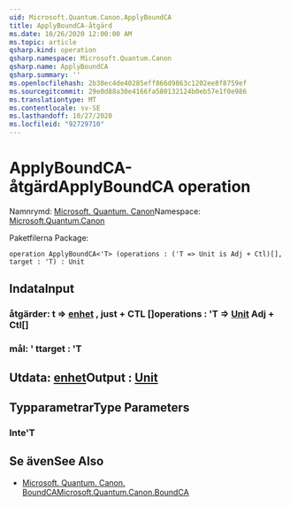 ```yaml
---
uid: Microsoft.Quantum.Canon.ApplyBoundCA
title: ApplyBoundCA-åtgärd
ms.date: 10/26/2020 12:00:00 AM
ms.topic: article
qsharp.kind: operation
qsharp.namespace: Microsoft.Quantum.Canon
qsharp.name: ApplyBoundCA
qsharp.summary: ''
ms.openlocfilehash: 2b38ec4de40285eff866d9863c1202ee8f8759ef
ms.sourcegitcommit: 29e0d88a30e4166fa580132124b0eb57e1f0e986
ms.translationtype: MT
ms.contentlocale: sv-SE
ms.lasthandoff: 10/27/2020
ms.locfileid: "92729710"
---
```

# <a name="applyboundca-operation"></a><span data-ttu-id="b3e4d-102">ApplyBoundCA-åtgärd</span><span class="sxs-lookup"><span data-stu-id="b3e4d-102">ApplyBoundCA operation</span></span>

<span data-ttu-id="b3e4d-103">Namnrymd: [Microsoft. Quantum. Canon](xref:Microsoft.Quantum.Canon)</span><span class="sxs-lookup"><span data-stu-id="b3e4d-103">Namespace: [Microsoft.Quantum.Canon](xref:Microsoft.Quantum.Canon)</span></span>

<span data-ttu-id="b3e4d-104">Paketfilerna [](https://nuget.org/packages/)</span><span class="sxs-lookup"><span data-stu-id="b3e4d-104">Package: [](https://nuget.org/packages/)</span></span>




```qsharp
operation ApplyBoundCA<'T> (operations : ('T => Unit is Adj + Ctl)[], target : 'T) : Unit
```


## <a name="input"></a><span data-ttu-id="b3e4d-105">Indata</span><span class="sxs-lookup"><span data-stu-id="b3e4d-105">Input</span></span>

### <a name="operations--t--unit-adj--ctl"></a><span data-ttu-id="b3e4d-106">åtgärder: t => [enhet](xref:microsoft.quantum.lang-ref.unit) , just + CTL []</span><span class="sxs-lookup"><span data-stu-id="b3e4d-106">operations : 'T => [Unit](xref:microsoft.quantum.lang-ref.unit) Adj + Ctl[]</span></span>




### <a name="target--t"></a><span data-ttu-id="b3e4d-107">mål: ' t</span><span class="sxs-lookup"><span data-stu-id="b3e4d-107">target : 'T</span></span>





## <a name="output--unit"></a><span data-ttu-id="b3e4d-108">Utdata: [enhet](xref:microsoft.quantum.lang-ref.unit)</span><span class="sxs-lookup"><span data-stu-id="b3e4d-108">Output : [Unit](xref:microsoft.quantum.lang-ref.unit)</span></span>



## <a name="type-parameters"></a><span data-ttu-id="b3e4d-109">Typparametrar</span><span class="sxs-lookup"><span data-stu-id="b3e4d-109">Type Parameters</span></span>

### <a name="t"></a><span data-ttu-id="b3e4d-110">Inte</span><span class="sxs-lookup"><span data-stu-id="b3e4d-110">'T</span></span>



## <a name="see-also"></a><span data-ttu-id="b3e4d-111">Se även</span><span class="sxs-lookup"><span data-stu-id="b3e4d-111">See Also</span></span>

- [<span data-ttu-id="b3e4d-112">Microsoft. Quantum. Canon. BoundCA</span><span class="sxs-lookup"><span data-stu-id="b3e4d-112">Microsoft.Quantum.Canon.BoundCA</span></span>](xref:Microsoft.Quantum.Canon.BoundCA)